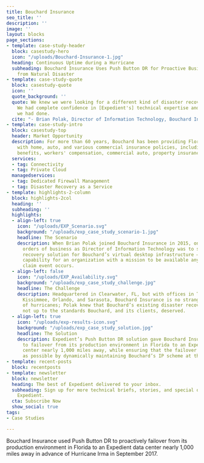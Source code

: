 ```yaml
---
title: Bouchard Insurance
seo_title: ''
description: ''
image: ''
layout: blocks
page_sections:
- template: case-study-header
  block: casestudy-hero
  icon: "/uploads/Bouchard-Insurance-1.jpg"
  heading: Continuous Uptime during a Hurricane
  subheading: Bouchard Insurance Uses Push Button DR for Proactive Business Resilience
    from Natural Disaster
- template: case-study-quote
  block: casestudy-quote
  icon: ''
  quote_background: ''
  quote: We knew we were looking for a different kind of disaster recovery solution.
    We had complete confidence in [Expedient's] technical expertise and in the research
    we had done.
  cite: "- Brian Polak, Director of Information Technology, Bouchard Insurance"
- template: case-study-intro
  block: casestudy-top
  header: Market Opportunity
  description: For more than 60 years, Bouchard has been providing Florida residents
    with home, auto, and various commercial insurance policies, including employee
    benefits, workers' compensation, commercial auto, property insurance, and more.
  services:
  - tag: Connectivity
  - tag: Private Cloud
  managedservices:
  - tag: Dedicated Firewall Management
  - tag: Disaster Recovery as a Service
- template: highlights-2-column
  block: highlights-2col
  heading: ''
  subheading: ''
  highlights:
  - align-left: true
    icon: "/uploads/EXP_Scenario.svg"
    background: "/uploads/exp_case_study_scenario-1.jpg"
    headline: The Scenario
    description: When Brian Polak joined Bouchard Insurance in 2015, one of his first
      orders of business as Director of Information Technology was to select a disaster
      recovery solution for Bouchard’s virtual desktop infrastructure – a critical
      capability for an organization with a mission to be available anytime a client
      claim event occurs.
  - align-left: false
    icon: "/uploads/EXP_Availability.svg"
    background: "/uploads/exp_case_study_challenge.jpg"
    headline: The Challenge
    description: Headquartered in Clearwater, FL, but with offices in Tampa, Ft. Myers,
      Kissimmee, Orlando, and Sarasota, Bouchard Insurance is no stranger to its share
      of hurricanes; Polak knew that Bouchard’s existing disaster recovery plan was
      not up to the standards Bouchard, and its clients, deserved.
  - align-left: true
    icon: "/uploads/exp-results-icon.svg"
    background: "/uploads/exp_case_study_solution.jpg"
    headline: The Solution
    description: Expedient’s Push Button DR solution gave Bouchard Insurance the ability
      to failover from its production environment in Florida to an Expedient data
      center nearly 1,000 miles away, while ensuring that the failover was as turnkey
      as possible by dynamically maintaining Bouchard’s IP scheme at the backup site.
- template: recent-posts
  block: recentposts
- template: newsletter
  block: newsletter
  heading: The best of Expedient delivered to your inbox.
  subheading: Sign up for more technical briefs, stories, and special offers from
    Expedient.
  cta: Subscribe Now
  show_social: true
tags:
- Case Studies

---
```

Bouchard Insurance used Push Button DR to proactively failover from its production environment in Florida to an Expedient data center nearly 1,000 miles away in advance of Hurricane Irma in September 2017.